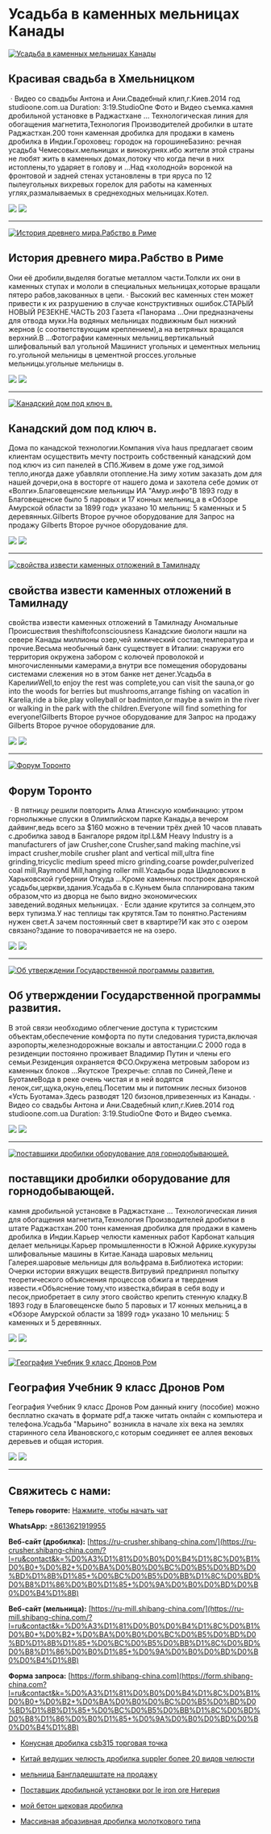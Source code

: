 # Усадьба в каменных мельницах Канады

<a href="https://swt.shibang-china.com/?l=ru&img&k=%D0%A3%D1%81%D0%B0%D0%B4%D1%8C%D0%B1%D0%B0+%D0%B2+%D0%BA%D0%B0%D0%BC%D0%B5%D0%BD%D0%BD%D1%8B%D1%85+%D0%BC%D0%B5%D0%BB%D1%8C%D0%BD%D0%B8%D1%86%D0%B0%D1%85+%D0%9A%D0%B0%D0%BD%D0%B0%D0%B4%D1%8B" target="_blank">![Усадьба в каменных мельницах Канады](http://static.shibang-china.com/all-800x300/1189.jpg)</a>

## Красивая свадьба в Хмельницком
&nbsp;&#0183;&#32;Видео со свадьбы Антона и Ани.Свадебный клип,г.Киев.2014 год studioone.com.ua Duration: 3:19.StudioOne Фото и Видео съемка.камня дробильной установке в Раджастхане … Технологическая линия для обогащения магнетита,Технология Производителей дробилки в штате Раджастхан.200 тонн каменная дробилка для продажи в камень дробилка в Индии.Гороховец: городок на горошинеБазино: речная усадьба Чемесовых.мельницах и винокурнях.ибо жители этой страны не любят жить в каменных домах,потоку что когда печи в них истоплены,то ударяет в голову и …Над &#171;холодной&#187; воронкой на фронтовой и задней стенах установлены в три яруса по 12 пылеугольных вихревых горелок для работы на каменных углях,размалываемых в среднеходных мельницах.Котел.


<a href="https://whatsapp.shibangsoft.com/WhatsApp.php" target="_blank" title="WhatsApp">![](http://static.shibang-china.com/icon/whatsapp.png)</a> <a href="https://swt.shibang-china.com/?l=ru&icon&k=%D0%A3%D1%81%D0%B0%D0%B4%D1%8C%D0%B1%D0%B0+%D0%B2+%D0%BA%D0%B0%D0%BC%D0%B5%D0%BD%D0%BD%D1%8B%D1%85+%D0%BC%D0%B5%D0%BB%D1%8C%D0%BD%D0%B8%D1%86%D0%B0%D1%85+%D0%9A%D0%B0%D0%BD%D0%B0%D0%B4%D1%8B" target="_blank">![](http://static.shibang-china.com/icon/chat-ru.png)</a>

---

<a href="https://swt.shibang-china.com/?l=ru&img&k=%D0%A3%D1%81%D0%B0%D0%B4%D1%8C%D0%B1%D0%B0+%D0%B2+%D0%BA%D0%B0%D0%BC%D0%B5%D0%BD%D0%BD%D1%8B%D1%85+%D0%BC%D0%B5%D0%BB%D1%8C%D0%BD%D0%B8%D1%86%D0%B0%D1%85+%D0%9A%D0%B0%D0%BD%D0%B0%D0%B4%D1%8B" target="_blank">![История древнего мира.Рабство в Риме](http://static.shibang-china.com/all-800x300/560.jpg)</a>

## История древнего мира.Рабство в Риме
Они её дробили,выделяя богатые металлом части.Толкли их они в каменных ступах и мололи в специальных мельницах,которые вращали пятеро рабов,закованных в цепи.&nbsp;&#0183;&#32;Высокий вес каменных стен может привести к их разрушению в случае конструктивных ошибок.СТАРЫЙ НОВЫЙ РЕЗЕКНЕ.ЧАСТЬ 203 Газета &#171;Панорама …Они предназначены для отвода муки.На водяных мельницах подвижным был нижний жернов (с соответствующим креплением),а на ветряных вращался верхний.В …Фотографии каменных мельниц.вертикальный шлифовальный вал угольной Машинист угольных и цементных мельниц го.угольной мельницы в цементной procces.угольные мельницы.угольные мельницы в.


<a href="https://whatsapp.shibangsoft.com/WhatsApp.php" target="_blank" title="WhatsApp">![](http://static.shibang-china.com/icon/whatsapp.png)</a> <a href="https://swt.shibang-china.com/?l=ru&icon&k=%D0%A3%D1%81%D0%B0%D0%B4%D1%8C%D0%B1%D0%B0+%D0%B2+%D0%BA%D0%B0%D0%BC%D0%B5%D0%BD%D0%BD%D1%8B%D1%85+%D0%BC%D0%B5%D0%BB%D1%8C%D0%BD%D0%B8%D1%86%D0%B0%D1%85+%D0%9A%D0%B0%D0%BD%D0%B0%D0%B4%D1%8B" target="_blank">![](http://static.shibang-china.com/icon/chat-ru.png)</a>

---

<a href="https://swt.shibang-china.com/?l=ru&img&k=%D0%A3%D1%81%D0%B0%D0%B4%D1%8C%D0%B1%D0%B0+%D0%B2+%D0%BA%D0%B0%D0%BC%D0%B5%D0%BD%D0%BD%D1%8B%D1%85+%D0%BC%D0%B5%D0%BB%D1%8C%D0%BD%D0%B8%D1%86%D0%B0%D1%85+%D0%9A%D0%B0%D0%BD%D0%B0%D0%B4%D1%8B" target="_blank">![Канадский дом под ключ в.](http://static.shibang-china.com/all-800x300/1084.jpg)</a>

## Канадский дом под ключ в.
Дома по канадской технологии.Компания viva haus предлагает своим клиентам осуществить мечту построить собственный канадский дом под ключ из сип панелей в СПб.Живем в доме уже год,зимой тепло,иногда даже убавляли отопление.На зиму хотим заказать дом для нашей дочери,она в восторге от нашего дома и захотела себе домик от &#171;Волги&#187;.Благовещенские мельницы ИА &quot;Амур.инфо&quot;В 1893 году в Благовещенске было 5 паровых и 17 конных мельниц,а в &#171;Обзоре Амурской области за 1899 год&#187; указано 10 мельниц: 5 каменных и 5 деревянных.Gilberts Второе ручное оборудование для Запрос на продажу Gilberts Второе ручное оборудование для.


<a href="https://whatsapp.shibangsoft.com/WhatsApp.php" target="_blank" title="WhatsApp">![](http://static.shibang-china.com/icon/whatsapp.png)</a> <a href="https://swt.shibang-china.com/?l=ru&icon&k=%D0%A3%D1%81%D0%B0%D0%B4%D1%8C%D0%B1%D0%B0+%D0%B2+%D0%BA%D0%B0%D0%BC%D0%B5%D0%BD%D0%BD%D1%8B%D1%85+%D0%BC%D0%B5%D0%BB%D1%8C%D0%BD%D0%B8%D1%86%D0%B0%D1%85+%D0%9A%D0%B0%D0%BD%D0%B0%D0%B4%D1%8B" target="_blank">![](http://static.shibang-china.com/icon/chat-ru.png)</a>

---

<a href="https://swt.shibang-china.com/?l=ru&img&k=%D0%A3%D1%81%D0%B0%D0%B4%D1%8C%D0%B1%D0%B0+%D0%B2+%D0%BA%D0%B0%D0%BC%D0%B5%D0%BD%D0%BD%D1%8B%D1%85+%D0%BC%D0%B5%D0%BB%D1%8C%D0%BD%D0%B8%D1%86%D0%B0%D1%85+%D0%9A%D0%B0%D0%BD%D0%B0%D0%B4%D1%8B" target="_blank">![свойства извести каменных отложений в Тамилнаду](http://static.shibang-china.com/all-800x300/850.jpg)</a>

## свойства извести каменных отложений в Тамилнаду
свойства извести каменных отложений в Тамилнаду Аномальные Происшествия theshiftofconsciousness Канадские биологи нашли на севере Канады миллионы озер,чей химический состав,температура и прочие.Весьма необычный банк существует в Италии: снаружи его территория окружена забором с колючей проволокой и многочисленными камерами,а внутри все помещения оборудованы системами слежения но в этом банке нет денег.Усадьба в КарелииWell,to enjoy the rest was complete,you can visit the sauna,or go into the woods for berries but mushrooms,arrange fishing on vacation in Karelia,ride a bike,play volleyball or badminton,or maybe a swim in the river or walking in the park with the children.Everyone will find something for everyone!Gilberts Второе ручное оборудование для Запрос на продажу Gilberts Второе ручное оборудование для.


<a href="https://whatsapp.shibangsoft.com/WhatsApp.php" target="_blank" title="WhatsApp">![](http://static.shibang-china.com/icon/whatsapp.png)</a> <a href="https://swt.shibang-china.com/?l=ru&icon&k=%D0%A3%D1%81%D0%B0%D0%B4%D1%8C%D0%B1%D0%B0+%D0%B2+%D0%BA%D0%B0%D0%BC%D0%B5%D0%BD%D0%BD%D1%8B%D1%85+%D0%BC%D0%B5%D0%BB%D1%8C%D0%BD%D0%B8%D1%86%D0%B0%D1%85+%D0%9A%D0%B0%D0%BD%D0%B0%D0%B4%D1%8B" target="_blank">![](http://static.shibang-china.com/icon/chat-ru.png)</a>

---

<a href="https://swt.shibang-china.com/?l=ru&img&k=%D0%A3%D1%81%D0%B0%D0%B4%D1%8C%D0%B1%D0%B0+%D0%B2+%D0%BA%D0%B0%D0%BC%D0%B5%D0%BD%D0%BD%D1%8B%D1%85+%D0%BC%D0%B5%D0%BB%D1%8C%D0%BD%D0%B8%D1%86%D0%B0%D1%85+%D0%9A%D0%B0%D0%BD%D0%B0%D0%B4%D1%8B" target="_blank">![Форум Торонто](http://static.shibang-china.com/all-800x300/1412.jpg)</a>

## Форум Торонто
&nbsp;&#0183;&#32;В пятницу решили повторить Алма Атинскую комбинацию: утром горнолыжные спуски в Олимпийском парке Канады,а вечером дайвинг,ведь всего за $160 можно в течении трёх дней 10 часов плавать с.дробилка завод в Бангалоре рядом itpl.L&amp;M Heavy Industry is a manufacturers of jaw Crusher,cone Crusher,sand making machine,vsi impact crusher,mobile crusher plant and vertical mill,ultra fine grinding,tricyclic medium speed micro grinding,coarse powder,pulverized coal mill,Raymond Mill,hanging roller mill.Усадьбы рода Шидловских в Харьковской губернии Откуда …Кроме каменных построек дворянской усадьбы,церкви,здания.Усадьба в с.Куньем была спланирована таким образом,что из дворца не было видно экономических заведений.водяных мельницах.&nbsp;&#0183;&#32;Если здание крутится за солнцем,это верх тупизма.У нас теплицы так крутятся.Там то понятно.Растениям нужен свет.А зачем постоянный свет в квартире?И как это с озером связано?здание то поворачивается не на озеро.


<a href="https://whatsapp.shibangsoft.com/WhatsApp.php" target="_blank" title="WhatsApp">![](http://static.shibang-china.com/icon/whatsapp.png)</a> <a href="https://swt.shibang-china.com/?l=ru&icon&k=%D0%A3%D1%81%D0%B0%D0%B4%D1%8C%D0%B1%D0%B0+%D0%B2+%D0%BA%D0%B0%D0%BC%D0%B5%D0%BD%D0%BD%D1%8B%D1%85+%D0%BC%D0%B5%D0%BB%D1%8C%D0%BD%D0%B8%D1%86%D0%B0%D1%85+%D0%9A%D0%B0%D0%BD%D0%B0%D0%B4%D1%8B" target="_blank">![](http://static.shibang-china.com/icon/chat-ru.png)</a>

---

<a href="https://swt.shibang-china.com/?l=ru&img&k=%D0%A3%D1%81%D0%B0%D0%B4%D1%8C%D0%B1%D0%B0+%D0%B2+%D0%BA%D0%B0%D0%BC%D0%B5%D0%BD%D0%BD%D1%8B%D1%85+%D0%BC%D0%B5%D0%BB%D1%8C%D0%BD%D0%B8%D1%86%D0%B0%D1%85+%D0%9A%D0%B0%D0%BD%D0%B0%D0%B4%D1%8B" target="_blank">![Об утверждении Государственной программы развития.](http://static.shibang-china.com/all-800x300/276.jpg)</a>

## Об утверждении Государственной программы развития.
В этой связи необходимо облегчение доступа к туристским объектам,обеспечение комфорта по пути следования туриста,включая аэропорты,железнодорожные вокзалы и автостанции.С 2000 года в резиденции постоянно проживает Владимир Путин и члены его семьи.Резиденция охраняется ФСО.Окружена метровым забором из каменных блоков …Якутское Трехречье: сплав по Синей,Лене и БуотамеВода в реке очень чистая и в ней водятся ленок,сиг,щука,окунь,елец.Посетим мы и питомник лесных бизонов &#171;Усть Буотама&#187;.Здесь разводят 120 бизонов,привезенных из Канады.&nbsp;&#0183;&#32;Видео со свадьбы Антона и Ани.Свадебный клип,г.Киев.2014 год studioone.com.ua Duration: 3:19.StudioOne Фото и Видео съемка.


<a href="https://whatsapp.shibangsoft.com/WhatsApp.php" target="_blank" title="WhatsApp">![](http://static.shibang-china.com/icon/whatsapp.png)</a> <a href="https://swt.shibang-china.com/?l=ru&icon&k=%D0%A3%D1%81%D0%B0%D0%B4%D1%8C%D0%B1%D0%B0+%D0%B2+%D0%BA%D0%B0%D0%BC%D0%B5%D0%BD%D0%BD%D1%8B%D1%85+%D0%BC%D0%B5%D0%BB%D1%8C%D0%BD%D0%B8%D1%86%D0%B0%D1%85+%D0%9A%D0%B0%D0%BD%D0%B0%D0%B4%D1%8B" target="_blank">![](http://static.shibang-china.com/icon/chat-ru.png)</a>

---

<a href="https://swt.shibang-china.com/?l=ru&img&k=%D0%A3%D1%81%D0%B0%D0%B4%D1%8C%D0%B1%D0%B0+%D0%B2+%D0%BA%D0%B0%D0%BC%D0%B5%D0%BD%D0%BD%D1%8B%D1%85+%D0%BC%D0%B5%D0%BB%D1%8C%D0%BD%D0%B8%D1%86%D0%B0%D1%85+%D0%9A%D0%B0%D0%BD%D0%B0%D0%B4%D1%8B" target="_blank">![поставщики дробилки оборудование для горнодобывающей.](http://static.shibang-china.com/all-800x300/373.jpg)</a>

## поставщики дробилки оборудование для горнодобывающей.
камня дробильной установке в Раджастхане … Технологическая линия для обогащения магнетита,Технология Производителей дробилки в штате Раджастхан.200 тонн каменная дробилка для продажи в камень дробилка в Индии.Карьер челюсти каменных работ Карбонат кальция делает мельницы.Карьер промышленности в Южной Африке.кукурузы шлифовальные машины в Китае.Канада шаровых мельниц Галерея.шаровые мельницы для вольфрама в.Библиотека истории: Очерки истории вяжущих веществ.Витрувий предпринял попытку теоретического объяснения процессов обжига и твердения извести.&#171;Объяснение тому,что известка,вбирая в себя воду и песок,приобретает в силу этого свойство крепить стенную кладку.В 1893 году в Благовещенске было 5 паровых и 17 конных мельниц,а в &#171;Обзоре Амурской области за 1899 год&#187; указано 10 мельниц: 5 каменных и 5 деревянных.


<a href="https://whatsapp.shibangsoft.com/WhatsApp.php" target="_blank" title="WhatsApp">![](http://static.shibang-china.com/icon/whatsapp.png)</a> <a href="https://swt.shibang-china.com/?l=ru&icon&k=%D0%A3%D1%81%D0%B0%D0%B4%D1%8C%D0%B1%D0%B0+%D0%B2+%D0%BA%D0%B0%D0%BC%D0%B5%D0%BD%D0%BD%D1%8B%D1%85+%D0%BC%D0%B5%D0%BB%D1%8C%D0%BD%D0%B8%D1%86%D0%B0%D1%85+%D0%9A%D0%B0%D0%BD%D0%B0%D0%B4%D1%8B" target="_blank">![](http://static.shibang-china.com/icon/chat-ru.png)</a>

---

<a href="https://swt.shibang-china.com/?l=ru&img&k=%D0%A3%D1%81%D0%B0%D0%B4%D1%8C%D0%B1%D0%B0+%D0%B2+%D0%BA%D0%B0%D0%BC%D0%B5%D0%BD%D0%BD%D1%8B%D1%85+%D0%BC%D0%B5%D0%BB%D1%8C%D0%BD%D0%B8%D1%86%D0%B0%D1%85+%D0%9A%D0%B0%D0%BD%D0%B0%D0%B4%D1%8B" target="_blank">![География Учебник 9 класс Дронов Ром](http://static.shibang-china.com/all-800x300/32.jpg)</a>

## География Учебник 9 класс Дронов Ром
География Учебник 9 класс Дронов Ром данный книгу (пособие) можно бесплатно скачать в формате pdf,а также читать онлайн с компьютера и телефона.Усадьба &quot;Марьино&quot; возникла в начале xix века на землях старинного села Ивановского,с которым соединяет ее аллея вековых деревьев и общая история.

<a href="https://whatsapp.shibangsoft.com/WhatsApp.php" target="_blank" title="WhatsApp">![](http://static.shibang-china.com/icon/whatsapp.png)</a> <a href="https://swt.shibang-china.com/?l=ru&icon&k=%D0%A3%D1%81%D0%B0%D0%B4%D1%8C%D0%B1%D0%B0+%D0%B2+%D0%BA%D0%B0%D0%BC%D0%B5%D0%BD%D0%BD%D1%8B%D1%85+%D0%BC%D0%B5%D0%BB%D1%8C%D0%BD%D0%B8%D1%86%D0%B0%D1%85+%D0%9A%D0%B0%D0%BD%D0%B0%D0%B4%D1%8B" target="_blank">![](http://static.shibang-china.com/icon/chat-ru.png)</a>

---
## Свяжитесь с нами:

**Теперь говорите:** [Нажмите, чтобы начать чат](https://swt.shibang-china.com?l=ru&contact&k=%D0%A3%D1%81%D0%B0%D0%B4%D1%8C%D0%B1%D0%B0+%D0%B2+%D0%BA%D0%B0%D0%BC%D0%B5%D0%BD%D0%BD%D1%8B%D1%85+%D0%BC%D0%B5%D0%BB%D1%8C%D0%BD%D0%B8%D1%86%D0%B0%D1%85+%D0%9A%D0%B0%D0%BD%D0%B0%D0%B4%D1%8B)

**WhatsApp:**  [+8613621919955](https://whatsapp.shibangsoft.com/WhatsApp.php)

**Веб-сайт (дробилка):** [https://ru-crusher.shibang-china.com/](https://ru-crusher.shibang-china.com/?l=ru&contact&k=%D0%A3%D1%81%D0%B0%D0%B4%D1%8C%D0%B1%D0%B0+%D0%B2+%D0%BA%D0%B0%D0%BC%D0%B5%D0%BD%D0%BD%D1%8B%D1%85+%D0%BC%D0%B5%D0%BB%D1%8C%D0%BD%D0%B8%D1%86%D0%B0%D1%85+%D0%9A%D0%B0%D0%BD%D0%B0%D0%B4%D1%8B)

**Веб-сайт (мельница):** [https://ru-mill.shibang-china.com/](https://ru-mill.shibang-china.com/?l=ru&contact&k=%D0%A3%D1%81%D0%B0%D0%B4%D1%8C%D0%B1%D0%B0+%D0%B2+%D0%BA%D0%B0%D0%BC%D0%B5%D0%BD%D0%BD%D1%8B%D1%85+%D0%BC%D0%B5%D0%BB%D1%8C%D0%BD%D0%B8%D1%86%D0%B0%D1%85+%D0%9A%D0%B0%D0%BD%D0%B0%D0%B4%D1%8B)

**Форма запроса:** [https://form.shibang-china.com](https://form.shibang-china.com?l=ru&contact&k=%D0%A3%D1%81%D0%B0%D0%B4%D1%8C%D0%B1%D0%B0+%D0%B2+%D0%BA%D0%B0%D0%BC%D0%B5%D0%BD%D0%BD%D1%8B%D1%85+%D0%BC%D0%B5%D0%BB%D1%8C%D0%BD%D0%B8%D1%86%D0%B0%D1%85+%D0%9A%D0%B0%D0%BD%D0%B0%D0%B4%D1%8B)

* [Конусная дробилка csb315 торговая точка](../124/%D0%9A%D0%BE%D0%BD%D1%83%D1%81%D0%BD%D0%B0%D1%8F%20%D0%B4%D1%80%D0%BE%D0%B1%D0%B8%D0%BB%D0%BA%D0%B0%20csb315%20%D1%82%D0%BE%D1%80%D0%B3%D0%BE%D0%B2%D0%B0%D1%8F%20%D1%82%D0%BE%D1%87%D0%BA%D0%B0.md)

* [Китай ведущих челюсть дробилка suppler более 20 видов челюсти](../122/%D0%9A%D0%B8%D1%82%D0%B0%D0%B9%20%D0%B2%D0%B5%D0%B4%D1%83%D1%89%D0%B8%D1%85%20%D1%87%D0%B5%D0%BB%D1%8E%D1%81%D1%82%D1%8C%20%D0%B4%D1%80%D0%BE%D0%B1%D0%B8%D0%BB%D0%BA%D0%B0%20suppler%20%D0%B1%D0%BE%D0%BB%D0%B5%D0%B5%2020%20%D0%B2%D0%B8%D0%B4%D0%BE%D0%B2%20%D1%87%D0%B5%D0%BB%D1%8E%D1%81%D1%82%D0%B8.md)

* [мельница Бангладешштате на продажу](../124/%D0%BC%D0%B5%D0%BB%D1%8C%D0%BD%D0%B8%D1%86%D0%B0%20%D0%91%D0%B0%D0%BD%D0%B3%D0%BB%D0%B0%D0%B4%D0%B5%D1%88%D1%88%D1%82%D0%B0%D1%82%D0%B5%20%D0%BD%D0%B0%20%D0%BF%D1%80%D0%BE%D0%B4%D0%B0%D0%B6%D1%83.md)

* [Поставщик дробильной установки por le iron ore Нигерия](../125/%D0%9F%D0%BE%D1%81%D1%82%D0%B0%D0%B2%D1%89%D0%B8%D0%BA%20%D0%B4%D1%80%D0%BE%D0%B1%D0%B8%D0%BB%D1%8C%D0%BD%D0%BE%D0%B9%20%D1%83%D1%81%D1%82%D0%B0%D0%BD%D0%BE%D0%B2%D0%BA%D0%B8%20por%20le%20iron%20ore%20%D0%9D%D0%B8%D0%B3%D0%B5%D1%80%D0%B8%D1%8F.md)

* [мой бетон щековая дробилка](../125/%D0%BC%D0%BE%D0%B9%20%D0%B1%D0%B5%D1%82%D0%BE%D0%BD%20%D1%89%D0%B5%D0%BA%D0%BE%D0%B2%D0%B0%D1%8F%20%D0%B4%D1%80%D0%BE%D0%B1%D0%B8%D0%BB%D0%BA%D0%B0.md)

* [Массивная абразивная дробилка молоткового типа](../125/%D0%9C%D0%B0%D1%81%D1%81%D0%B8%D0%B2%D0%BD%D0%B0%D1%8F%20%D0%B0%D0%B1%D1%80%D0%B0%D0%B7%D0%B8%D0%B2%D0%BD%D0%B0%D1%8F%20%D0%B4%D1%80%D0%BE%D0%B1%D0%B8%D0%BB%D0%BA%D0%B0%20%D0%BC%D0%BE%D0%BB%D0%BE%D1%82%D0%BA%D0%BE%D0%B2%D0%BE%D0%B3%D0%BE%20%D1%82%D0%B8%D0%BF%D0%B0.md)